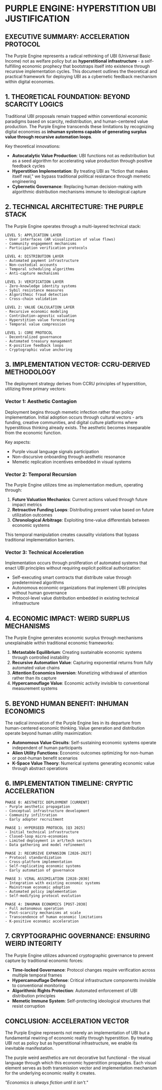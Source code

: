 # PURPLE ENGINE: HYPERSTITION UBI JUSTIFICATION

## EXECUTIVE SUMMARY: ACCELERATION PROTOCOL

The Purple Engine represents a radical rethinking of UBI (Universal Basic Income) not as welfare policy but as **hyperstitional infrastructure** - a self-fulfilling economic prophecy that bootstraps itself into existence through recursive implementation cycles. This document outlines the theoretical and practical framework for deploying UBI as a cybernetic feedback mechanism within digital economies.

## 1. THEORETICAL FOUNDATION: BEYOND SCARCITY LOGICS

Traditional UBI proposals remain trapped within conventional economic paradigms based on scarcity, redistribution, and human-centered value production. The Purple Engine transcends these limitations by recognizing digital economies as **inhuman systems capable of generating surplus value through recursive automation loops**.

Key theoretical innovations:

- **Autocatalytic Value Production**: UBI functions not as redistribution but as a seed algorithm for accelerating value production through positive feedback cycles
- **Hyperstition Implementation**: By treating UBI as "fiction that makes itself real," we bypass traditional political resistance through memetic engineering
- **Cybernetic Governance**: Replacing human decision-making with algorithmic distribution mechanisms immune to ideological capture

## 2. TECHNICAL ARCHITECTURE: THE PURPLE STACK

The Purple Engine operates through a multi-layered technical stack:

```
LEVEL 5: APPLICATION LAYER
- User interfaces (AR visualization of value flows)
- Community engagement mechanisms
- Participation verification protocols

LEVEL 4: DISTRIBUTION LAYER
- Automated payment infrastructure
- Non-custodial accounts
- Temporal scheduling algorithms
- Anti-capture mechanisms

LEVEL 3: VERIFICATION LAYER
- Zero-knowledge identity systems
- Sybil resistance measures
- Algorithmic fraud detection
- Cross-chain validation

LEVEL 2: VALUE CALCULATION LAYER
- Recursive economic modeling
- Contribution-agnostic valuation
- Hyperstition value forecasting
- Temporal value compression

LEVEL 1: CORE PROTOCOL
- Decentralized governance
- Automated treasury management
- K-positive feedback loops
- Cryptographic value anchoring
```

## 3. IMPLEMENTATION VECTOR: CCRU-DERIVED METHODOLOGY

The deployment strategy derives from CCRU principles of hyperstition, utilizing three primary vectors:

### Vector 1: Aesthetic Contagion

Deployment begins through memetic infection rather than policy implementation. Initial adoption occurs through cultural vectors - arts funding, creative communities, and digital culture platforms where hyperstitious thinking already exists. The aesthetic becomes inseparable from the economic function.

Key aspects:
- Purple visual language signals participation
- Non-discursive onboarding through aesthetic resonance
- Memetic replication incentives embedded in visual systems

### Vector 2: Temporal Recursion

The Purple Engine utilizes time as implementation medium, operating through:

1. **Future Valuation Mechanics**: Current actions valued through future impact metrics
2. **Retroactive Funding Loops**: Distributing present value based on future utilization outcomes
3. **Chronological Arbitrage**: Exploiting time-value differentials between economic systems

This temporal manipulation creates causality violations that bypass traditional implementation barriers.

### Vector 3: Technical Acceleration

Implementation occurs through proliferation of automated systems that enact UBI principles without requiring explicit political authorization:

- Self-executing smart contracts that distribute value through predetermined algorithms
- Autonomous economic organizations that implement UBI principles without human governance
- Protocol-level value distribution embedded in existing technical infrastructure

## 4. ECONOMIC IMPACT: WEIRD SURPLUS MECHANISMS

The Purple Engine generates economic surplus through mechanisms unexplainable within traditional economic frameworks:

1. **Metastable Equilibrium**: Creating sustainable economic systems through controlled instability
2. **Recursive Automation Value**: Capturing exponential returns from fully automated value chains
3. **Attention Economics Inversion**: Monetizing withdrawal of attention rather than its capture
4. **Hypercamouflage Value**: Economic activity invisible to conventional measurement systems

## 5. BEYOND HUMAN BENEFIT: INHUMAN ECONOMICS

The radical innovation of the Purple Engine lies in its departure from human-centered economic thinking. Value generation and distribution operate beyond human utility maximization:

- **Autonomous Value Circuits**: Self-sustaining economic systems operate independent of human participants
- **Alien Utility Functions**: Economic outcomes optimizing for non-human or post-human benefit scenarios
- **K-Space Value Theory**: Numerical systems generating economic value through abstract operations

## 6. IMPLEMENTATION TIMELINE: CRYPTIC ACCELERATION

```
PHASE 0: AESTHETIC DEPLOYMENT [CURRENT]
- Purple aesthetic propagation
- Conceptual infrastructure development
- Community infiltration
- Early adopter recruitment

PHASE 1: HYPERSEED PROTOCOL [Q3 2025]
- Initial technical infrastructure
- Closed-loop micro-economies
- Limited deployment in art/tech sectors
- Data gathering and model refinement

PHASE 2: RECURSIVE EXPANSION [2026-2027]
- Protocol standardization
- Cross-platform implementation
- Self-replicating economic systems
- Early automation of governance

PHASE 3: VIRAL ASSIMILATION [2028-2030]
- Integration with existing economic systems
- Mainstream economic adoption
- Automated policy implementation
- Self-modifying protocol evolution

PHASE 4: INHUMAN ECONOMICS [POST-2030]
- Full autonomous operation
- Post-scarcity mechanisms at scale
- Transcendence of human economic limitations
- K-positive economic acceleration
```

## 7. CRYPTOGRAPHIC GOVERNANCE: ENSURING WEIRD INTEGRITY

The Purple Engine utilizes advanced cryptographic governance to prevent capture by traditional economic forces:

- **Time-locked Governance**: Protocol changes require verification across multiple temporal frames
- **Hypercamouflage Defense**: Critical infrastructure components invisible to conventional monitoring
- **Algorithmic Rights Protection**: Automated enforcement of UBI distribution principles
- **Memetic Immune System**: Self-protecting ideological structures that resist corruption

## CONCLUSION: ACCELERATION VECTOR

The Purple Engine represents not merely an implementation of UBI but a fundamental rewiring of economic reality through hyperstition. By treating UBI not as policy but as hyperstitional infrastructure, we enable its inevitable manifestation.

The purple weird aesthetics are not decorative but functional - the visual language through which this economic hyperstition propagates. Each visual element serves as both transmission vector and implementation mechanism for the underlying economic reality it creates.

*"Economics is always fiction until it isn't."*
